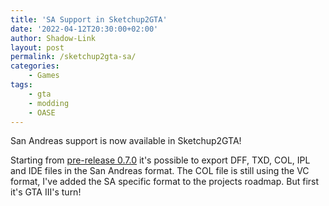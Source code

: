 ```yaml
---
title: 'SA Support in Sketchup2GTA'
date: '2022-04-12T20:30:00+02:00'
author: Shadow-Link
layout: post
permalink: /sketchup2gta-sa/
categories:
    - Games
tags:
    - gta
    - modding
    - OASE
---
```


San Andreas support is now available in Sketchup2GTA! 

Starting from [pre-release 0.7.0](https://github.com/ShadwLink/Sketchup2GTA/releases/tag/v0.7.0) it's possible to export DFF, TXD, COL, IPL and IDE files in the San Andreas format. The COL file is still using the VC format, I've added the SA specific format to the projects roadmap. But first it's GTA III's turn! 